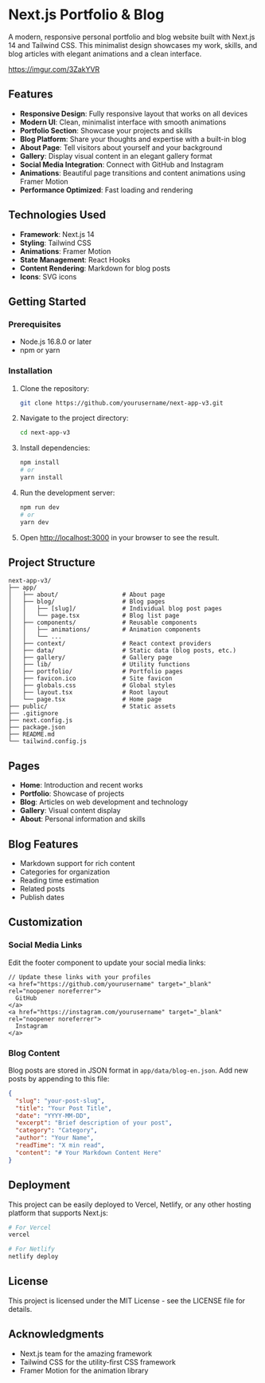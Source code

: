 # Next.js Portfolio & Blog

A modern, responsive personal portfolio and blog website built with Next.js 14 and Tailwind CSS. This minimalist design showcases my work, skills, and blog articles with elegant animations and a clean interface.

https://imgur.com/3ZakYVR

## Features

- **Responsive Design**: Fully responsive layout that works on all devices
- **Modern UI**: Clean, minimalist interface with smooth animations
- **Portfolio Section**: Showcase your projects and skills
- **Blog Platform**: Share your thoughts and expertise with a built-in blog
- **About Page**: Tell visitors about yourself and your background
- **Gallery**: Display visual content in an elegant gallery format
- **Social Media Integration**: Connect with GitHub and Instagram
- **Animations**: Beautiful page transitions and content animations using Framer Motion
- **Performance Optimized**: Fast loading and rendering

## Technologies Used

- **Framework**: Next.js 14
- **Styling**: Tailwind CSS
- **Animations**: Framer Motion
- **State Management**: React Hooks
- **Content Rendering**: Markdown for blog posts
- **Icons**: SVG icons

## Getting Started

### Prerequisites

- Node.js 16.8.0 or later
- npm or yarn

### Installation

1. Clone the repository:
   ```bash
   git clone https://github.com/yourusername/next-app-v3.git
   ```

2. Navigate to the project directory:
   ```bash
   cd next-app-v3
   ```

3. Install dependencies:
   ```bash
   npm install
   # or
   yarn install
   ```

4. Run the development server:
   ```bash
   npm run dev
   # or
   yarn dev
   ```

5. Open [http://localhost:3000](http://localhost:3000) in your browser to see the result.

## Project Structure

```
next-app-v3/
├── app/
│   ├── about/                  # About page
│   ├── blog/                   # Blog pages
│   │   ├── [slug]/             # Individual blog post pages
│   │   └── page.tsx            # Blog list page
│   ├── components/             # Reusable components
│   │   ├── animations/         # Animation components
│   │   └── ...
│   ├── context/                # React context providers
│   ├── data/                   # Static data (blog posts, etc.)
│   ├── gallery/                # Gallery page
│   ├── lib/                    # Utility functions
│   ├── portfolio/              # Portfolio pages
│   ├── favicon.ico             # Site favicon
│   ├── globals.css             # Global styles
│   ├── layout.tsx              # Root layout
│   └── page.tsx                # Home page
├── public/                     # Static assets
├── .gitignore
├── next.config.js
├── package.json
├── README.md
└── tailwind.config.js
```

## Pages

- **Home**: Introduction and recent works
- **Portfolio**: Showcase of projects
- **Blog**: Articles on web development and technology
- **Gallery**: Visual content display
- **About**: Personal information and skills

## Blog Features

- Markdown support for rich content
- Categories for organization
- Reading time estimation
- Related posts
- Publish dates

## Customization

### Social Media Links

Edit the footer component to update your social media links:

```tsx
// Update these links with your profiles
<a href="https://github.com/yourusername" target="_blank" rel="noopener noreferrer">
  GitHub
</a>
<a href="https://instagram.com/yourusername" target="_blank" rel="noopener noreferrer">
  Instagram
</a>
```

### Blog Content

Blog posts are stored in JSON format in `app/data/blog-en.json`. Add new posts by appending to this file:

```json
{
  "slug": "your-post-slug",
  "title": "Your Post Title",
  "date": "YYYY-MM-DD",
  "excerpt": "Brief description of your post",
  "category": "Category",
  "author": "Your Name",
  "readTime": "X min read",
  "content": "# Your Markdown Content Here"
}
```

## Deployment

This project can be easily deployed to Vercel, Netlify, or any other hosting platform that supports Next.js:

```bash
# For Vercel
vercel

# For Netlify
netlify deploy
```

## License

This project is licensed under the MIT License - see the LICENSE file for details.

## Acknowledgments

- Next.js team for the amazing framework
- Tailwind CSS for the utility-first CSS framework
- Framer Motion for the animation library
